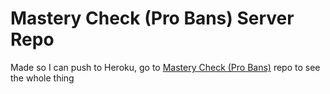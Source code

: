 # Mastery Check (Pro Bans) Server Repo

Made so I can push to Heroku, go to [Mastery Check (Pro Bans)](https://github.com/accpi/pro-bans) repo to see the whole thing
